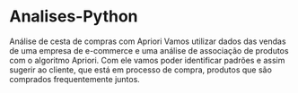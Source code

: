 # Analises-Python
Análise de cesta de compras com Apriori
Vamos utilizar dados das vendas de uma empresa de e-commerce e uma análise de associação de produtos com o algoritmo Apriori. 
Com ele vamos poder identificar padrões e assim sugerir ao cliente, que está em processo de compra, produtos que são comprados frequentemente juntos.
